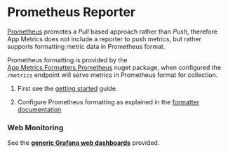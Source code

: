 # Prometheus Reporter

[Prometheus](https://prometheus.io/) promotes a *Pull* based approach rather than *Push*, therefore App Metrics does not include a reporter to push metrics, but rather supports formatting metric data in Prometheus format.

Prometheus formatting is provided by the [App.Metrics.Formatters.Prometheus](https://www.nuget.org/packages/App.Metrics.Formatters.Prometheus) nuget package, when configured the `/metrics` endpoint will serve metrics in Prometheus format for collection.

1. First see the [getting started](../getting-started/intro.md) guide.

2. Configure Prometheus formatting as explained in the [formatter documentation](../web-application-monitoring/formatters/prometheus-formatter.md)

### Web Monitoring

See the [**generic Grafana web dashboards**](../web-application-monitoring/visualization-grafana.md) provided.